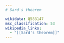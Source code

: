 ```yaml
---
# Sard's theorem

wikidata: Q583147
msc_classification: 53
wikipedia_links:
  - "[[Sard's theorem]]"
---
```

